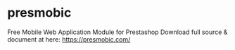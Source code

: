 # presmobic
Free Mobile Web Application Module for Prestashop
Download full source & document at here: https://presmobic.com/
